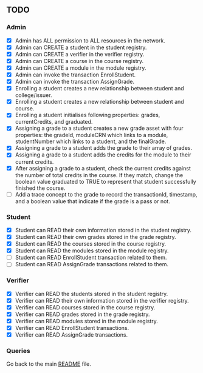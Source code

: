 ## TODO
### Admin
- [x] Admin has ALL permission to ALL resources in the network.
- [x] Admin can CREATE a student in the student registry.
- [x] Admin can CREATE a verifier in the verifier registry.
- [x] Admin can CREATE a course in the course registry.
- [x] Admin can CREATE a module in the module registry.
- [x] Admin can invoke the transaction EnrollStudent.
- [x] Admin can invoke the transaction AssignGrade.
- [x] Enrolling a student creates a new relationship between student and college/issuer.
- [x] Enrolling a student creates a new relationship between student and course.
- [x] Enrolling a student initialises following properties: grades, currentCredits, and graduated.
- [x] Assigning a grade to a student creates a new grade asset with four properties: the gradeId, moduleCRN which links to a module, studentNumber which links to a student, and the finalGrade.
- [x] Assigning a grade to a student adds the grade to their array of grades.
- [x] Assigning a grade to a student adds the credits for the module to their current credits.
- [x] After assigning a grade to a student, check the current credits against the number of total credits in the course. If they match, change the boolean value graduated to TRUE to represent that student successfully finished the course.
- [ ] Add a trace concept to the grade to record the transactionId, timestamp, and a boolean value that indicate if the grade is a pass or not.

### Student
- [x] Student can READ their own information stored in the student registry.
- [x] Student can READ their own grades stored in the grade registry.
- [x] Student can READ the courses stored in the course registry.
- [x] Student can READ the modules stored in the module registry.
- [ ] Student can READ EnrollStudent transaction related to them.
- [ ] Student can READ AssignGrade transactions related to them.

### Verifier
- [x] Verifier can READ the students stored in the student registry.
- [x] Verifier can READ their own information stored in the verifier registry.
- [x] Verifier can READ courses stored in the course registry.
- [x] Verifier can READ grades stored in the grade registry.
- [x] Verifier can READ modules stored in the module registry.
- [x] Verifier can READ EnrollStudent transactions.
- [x] Verifier can READ AssignGrade transactions.

### Queries



Go back to the main [README](README.md) file.
